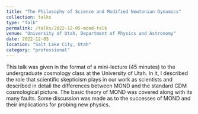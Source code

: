 ```yaml
---
title: "The Philosophy of Science and Modified Newtonian Dynamics"
collection: talks
type: "Talk"
permalink: /talks/2022-12-05-mond-talk
venue: "University of Utah, Department of Physics and Astronomy"
date: 2022-12-05
location: "Salt Lake City, Utah"
category: "professional"
---
```


This talk was given in the format of a mini-lecture (45 minutes) to the undergraduate cosmology class at the University of Utah. In it, I described the role that
scientific skepticism plays in our work as scientists and described in detail the differences between MOND and the standard CDM cosmological picture. The basic theory of MOND was
covered along with its many faults. Some discussion was made as to the successes of MOND and their implications for probing new physics.